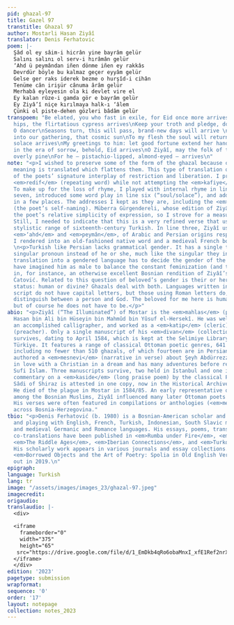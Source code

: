 ```yaml
---
pid: ghazal-97
title: Gazel 97
transtitle: Ghazal 97
author: Mostarli Hasan Ziyâî
translator: Denis Ferhatovic
poem: |-
  Şâd ol ey sâim-i hicrân yine bayrâm gelür
  Salını salını ol serv-i hırâmân gelür
  ‘Ahd ü peymândan iñen dönme iñen ey rakkâs
  Devrdür böyle bu kalmaz geçer eyyâm gelür
  Gelse ger raks iderek bezme o hurşîd-i cihân
  Tenüme cân irişür cânuma ârâm gelür
  Merhabâ eyleyesin ola ki devlet vire el
  Ey kalan rûze-i gamda gör e bayrâm gelür
  Ey Ziyâ’î niçe kırılmaya halk-ı ‘âlem
  Çünki ol piste-dehen gözleri bâdâm gelür
transpoem: "Be elated, you who fast in exile, for Eid once more arrives\nSwaying his
  hips, the flirtatious cypress arrives\nKeep your troth and pledge, do not renege,
  O dancer\nSeasons turn, this will pass, brand-new days will arrive \nIf he dances
  into our gathering, that cosmic sun\nTo my flesh the soul will return, to the soul
  solace arrives\nMy greetings to him: let good fortune extend her hand\nO you remaining
  in the era of sorrow, behold, Eid arrives\nO Ziyâî, may the folk of this world not
  overly pine\nFor he — pistachio-lipped, almond-eyed — arrives\n"
note: "<p>I wished to preserve some of the form of the ghazal because often only their
  meaning is translated which flattens them. This type of translation obscures much
  of the poets’ signature interplay of restriction and liberation. I preserved the
  <em>redif</em> (repeating word) while not attempting the <em>kafiye</em> (rhyme).
  To make up for the loss of rhyme, I played with internal rhyme in lines three and
  seven, introduced some word play in line six (“soul/solace”), and added alliteration
  in a few places. The addresses I kept as they are, including the <em>tehallus</em>
  (the poet’s self-naming). Müberra Gürgendereli, whose edition of Ziyâî I use, praised
  the poet’s relative simplicity of expression, so I strove for a measure of plainness.
  Still, I needed to indicate that this is a very refined verse that uses the full
  stylistic range of sixteenth-century Turkish. In line three, Ziyâî used two synonyms,
  <em>‘ahd</em> and <em>peymân</em>, of Arabic and Persian origins respectively, which
  I rendered into an old-fashioned native word and a medieval French borrowing.</p>
  \n<p>Turkish like Persian lacks grammatical gender. It has a single third-person
  singular pronoun instead of he or she, much like the singular they in English. The
  translation into a gendered language has to decide the gender of the beloved. I
  have imagined him as male to balance the constant feminization (and thus heterosexualization)
  in, for instance, an otherwise excellent Bosnian rendition of Ziyâî’s divan by Alena
  Ćatović. Related to this question of beloved’s gender is their or her or his ontological
  status: human or divine? Ghazals deal with both. Languages written in the Arabic
  script do not have capital letters, but those using Roman letters do, and can thus
  distinguish between a person and God. The beloved for me here is human and male,
  but of course he does not have to be.</p>"
abio: "<p>Ziyâî (“The Illuminated”) of Mostar is the <em>mahlas</em> (pen name) of
  Hasan bin Ali bin Hüseyin bin Mahmûd bin Yûsuf el-Hersekî. He was well-educated,
  an accomplished calligrapher, and worked as a <em>katip</em> (cleric) and a <em>vaiz</em>
  (preacher). Only a single manuscript of his <em>divan</em> (collection of verse)
  survives, dating to April 1584, which is kept at the Selimiye Library in Edirne,
  Türkiye. It features a range of classical Ottoman poetic genres, 641 poems in total,
  including no fewer than 510 ghazals, of which fourteen are in Persian. Ziyâî also
  authored a <em>mesnevi</em> (narrative in verse) about Şeyh Abdürrezzâk who falls
  in love with a Christian in a dream and has many adventures before returning to
  Sufi Islam. Three manuscripts survive, two held in Istanbul and one in London. Ziyâî’s
  commentary on a <em>kaside</em> (long praise poem) by the classical Persian poet
  Sâdi of Shiraz is attested in one copy, now in the Historical Archive of Sarajevo.
  He died of the plague in Mostar in 1584/85. An early representative of divan poetry
  among the Bosnian Muslims, Ziyâî influenced many later Ottoman poets of his background.
  His verses were often featured in compilations or anthologies (<em>mecmua</em>)
  across Bosnia-Herzegovina."
tbio: "<p>Denis Ferhatović (b. 1980) is a Bosnian-American scholar and writer, working
  and playing with English, French, Turkish, Indonesian, South Slavic microlanguages,
  and medieval Germanic and Romance languages. His essays, poems, translations, and
  co-translations have been published in <em>Rumba under Fire</em>, <em>Index on Censorship</em>,
  <em>The Riddle Ages</em>, <em>Iberian Connections</em>, and <em>Turkoslavia</em>.
  His scholarly work appears in various journals and essay collections. His monograph
  <em>Borrowed Objects and the Art of Poetry: Spolia in Old English Verse</em> came
  out in 2019.\n"
epigraph: 
language: Turkish
lang: tr
image: "/assets/images/images_23/ghazal-97.jpeg"
imagecredit: 
origaudio: 
translaudio: |-
  <div>

  <iframe
    frameborder="0"
    width="375"
    height="65"
   src="https://drive.google.com/file/d/1_EmDkb4qRo6obaMnxI_xfE1Ref2nrX7k/preview">
  </iframe>
  </div>
edition: '2023'
pagetype: submission
wrapformat: 
sequence: '0'
order: '17'
layout: notepage
collection: notes_2023
---
```

